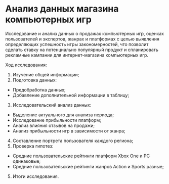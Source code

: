 # Анализ данных магазина компьютерных игр

Исследование и анализ данных о продажах компьютерных игр, оценках пользователей и экспертов, жанрах и платформах с целью выявления определяющих успешность игры закономерностей, что позволит сделать ставку на потенциально популярный продукт и спланировать рекламные кампании для интернет-магазина компьютерных игр.

Ход исследования:

1. Изучение общей информации;
2. Подготовка данных:
  * Предобработка данных;
  * Добавление дополнительной информации в таблицу;
3. Исследовательский анализ данных:
  * Выделение актуального для анализа периода;
  * Исследование прибыльности платформ;
  * Анализ влияния отзывов на продажи;
  * Анализ прибыльности игр в зависимости от жанра;
4. Составление портрета пользователя каждого региона;
5. Проверка гипотез:
  * Средние пользовательские рейтинги платформ Xbox One и PC одинаковые;
  * Средние пользовательские рейтинги жанров Action и Sports разные;
5. Итоги исследования.
